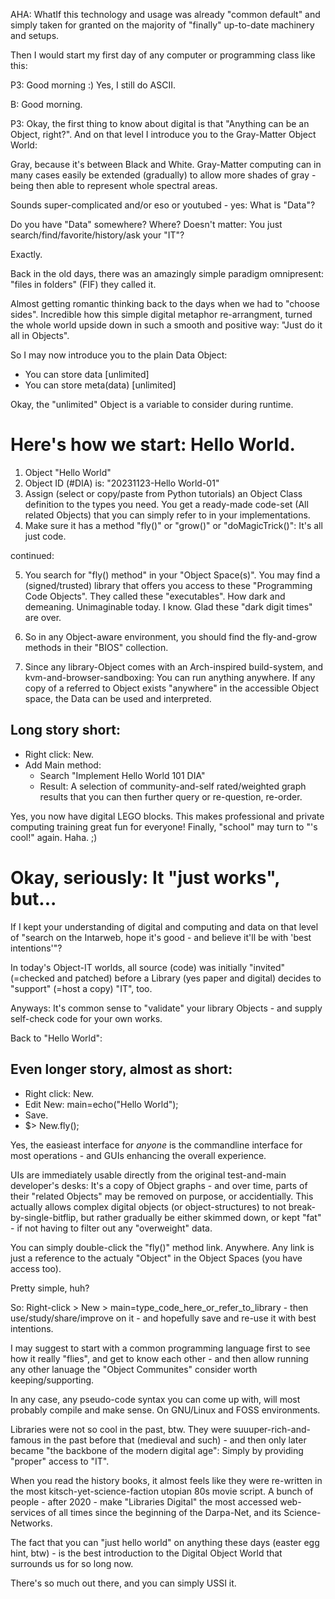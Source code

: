 AHA: WhatIf this technology and usage was already "common default" and simply taken for granted on the majority of "finally" up-to-date machinery and setups.

Then I would start my first day of any computer or programming class like this:

P3:
Good morning :)
Yes, I still do ASCII.

B: Good morning.

P3:
Okay, the first thing to know about digital is that "Anything can be an Object, right?".
And on that level I introduce you to the Gray-Matter Object World:

Gray, because it's between Black and White.
Gray-Matter computing can in many cases easily be extended (gradually) to allow more shades of gray - being then able to represent whole spectral areas.

Sounds super-complicated and/or eso or youtubed - yes: What is "Data"?

Do you have "Data" somewhere?
Where?
Doesn't matter: You just search/find/favorite/history/ask your "IT"?

Exactly.

Back in the old days, there was an amazingly simple paradigm omnipresent:
"files in folders" (FIF) they called it.

Almost getting romantic thinking back to the days when we had to "choose sides".
Incredible how this simple digital metaphor re-arrangment, turned the whole world upside down in such a smooth and positive way: "Just do it all in Objects".

So I may now introduce you to the plain Data Object:

  * You can store data [unlimited]
  * You can store meta(data) [unlimited]

Okay, the "unlimited" Object is a variable to consider during runtime.


# Here's how we start: Hello World.

  1. Object "Hello World"
  2. Object ID (#DIA) is: "20231123-Hello World-01"
  3. Assign (select or copy/paste from Python tutorials) an Object Class definition to the types you need. You get a ready-made code-set (All related Objects) that you can simply refer to in your implementations.
  4. Make sure it has a method "fly()" or "grow()" or "doMagicTrick()": It's all just code.

continued:

  5. You search for "fly() method" in your "Object Space(s)". You may find a (signed/trusted) library that offers you access to these "Programming Code Objects".
They called these "executables". How dark and demeaning. Unimaginable today. I know.
Glad these "dark digit times" are over.

  6. So in any Object-aware environment, you should find the fly-and-grow methods in their "BIOS" collection.
  7. Since any library-Object comes with an Arch-inspired build-system, and kvm-and-browser-sandboxing: You can run anything anywhere. If any copy of a referred to Object exists "anywhere" in the accessible Object space, the Data can be used and interpreted.

## Long story short:

  * Right click: New.
  * Add Main method:
    * Search "Implement Hello World 101 DIA"
    * Result: A selection of community-and-self rated/weighted graph results that you can then further query or re-question, re-order.

Yes, you now have digital LEGO blocks.
This makes professional and private computing training great fun for everyone!
Finally, "school" may turn to "'s cool!" again.
Haha. ;)


# Okay, seriously: It "just works", but...

If I kept your understanding of digital and computing and data on that level of "search on the Intarweb, hope it's good - and believe it'll be with 'best intentions'"?

In today's Object-IT worlds, all source (code) was initially "invited" (=checked and patched) before a Library (yes paper and digital) decides to "support" (=host a copy) "IT", too.

Anyways:
It's common sense to "validate" your library Objects - and supply self-check code for your own works.

Back to "Hello World":


## Even longer story, almost as short:

   * Right click: New.
   * Edit New: main=echo("Hello World");
   * Save.
   * $> New.fly();

Yes, the easieast interface for *anyone* is the commandline interface for most operations - and GUIs enhancing the overall experience.

UIs are immediately usable directly from the original test-and-main developer's desks:
It's a copy of Object graphs - and over time, parts of their "related Objects" may be removed on purpose, or accidentially. This actually allows complex digital objects (or object-structures) to not break-by-single-bitflip, but rather gradually be either skimmed down, or kept "fat" - if not having to filter out any "overweight" data.

You can simply double-click the "fly()" method link. Anywhere.
Any link is just a reference to the actualy "Object" in the Object Spaces (you have access too).

Pretty simple, huh?


So: Right-click > New > main=type_code_here_or_refer_to_library - then use/study/share/improve on it - and hopefully save and re-use it with best intentions.

I may suggest to start with a common programming language first to see how it really "flies", and get to know each other - and then allow running any other lanuage the "Object Communites" consider worth keeping/supporting.

In any case, any pseudo-code syntax you can come up with, will most probably compile and make sense.
On GNU/Linux and FOSS environments.

Libraries were not so cool in the past, btw.
They were suuuper-rich-and-famous in the past before that (medieval and such) - and then only later became "the backbone of the modern digital age": Simply by providing "proper" access to "IT".

When you read the history books, it almost feels like they were re-written in the most kitsch-yet-science-faction utopian 80s movie script. A bunch of people - after 2020 - make "Libraries Digital" the most accessed web-services of all times since the beginning of the Darpa-Net, and its Science-Networks.


The fact that you can "just hello world" on anything these days (easter egg hint, btw) - is the best introduction to the Digital Object World that surrounds us for so long now.

There's so much out there, and you can simply USSI it.

